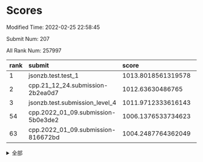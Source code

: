 # Scores

Modified Time: 2022-02-25 22:58:45

Submit Num: 207

All Rank Num: 257997

| rank |               submit               |       score        |       sigma        | pk_num |
| :--- | :--------------------------------- | :----------------- | :----------------- | :----- |
| 1    | jsonzb.test.test_1                 | 1013.8018561319578 | 0.8828032544491952 | 4987   |
| 2    | cpp.21_12_24.submission-2b2ea0d7   | 1012.63630486765   | 0.797322489926272  | 4982   |
| 3    | jsonzb.test.submission_level_4     | 1011.9712333616143 | 0.7934270152537232 | 4987   |
| 54   | cpp.2022_01_09.submission-5b0e3de2 | 1006.1376533734623 | 0.7178099618734775 | 4982   |
| 63   | cpp.2022_01_09.submission-816672bd | 1004.2487764362049 | 0.7076591919033816 | 4989   |


<details>
<summary>全部</summary>

| rank |                 submit                 |       score        |       sigma        | pk_num |
| :--- | :------------------------------------- | :----------------- | :----------------- | :----- |
| 1    | jsonzb.test.test_1                     | 1013.8018561319578 | 0.8828032544491952 | 4987   |
| 2    | cpp.21_12_24.submission-2b2ea0d7       | 1012.63630486765   | 0.797322489926272  | 4982   |
| 3    | jsonzb.test.submission_level_4         | 1011.9712333616143 | 0.7934270152537232 | 4987   |
| 4    | gobigger.level_3.submission_level_3_24 | 1011.8629354923418 | 0.7715771507225568 | 4986   |
| 5    | gobigger.level_3.submission_level_3_8  | 1011.4045823196623 | 0.7374707975560838 | 4990   |
| 6    | gobigger.level_3.submission_level_3_31 | 1011.3488199633123 | 0.7746778244931621 | 4984   |
| 7    | gobigger.level_3.submission_level_3_4  | 1011.2070984160445 | 0.7950900064599212 | 4980   |
| 8    | gobigger.level_3.submission_level_3_9  | 1011.0920694591117 | 0.7694643379190834 | 4989   |
| 9    | gobigger.level_3.submission_level_3_48 | 1011.0718693044485 | 0.7518727613110783 | 4985   |
| 10   | gobigger.level_3.submission_level_3_12 | 1011.0147173313305 | 0.7866102777211131 | 4989   |
| 11   | gobigger.level_3.submission_level_3_26 | 1010.9416241293304 | 0.7656214011033811 | 4986   |
| 12   | gobigger.level_3.submission_level_3_2  | 1010.7518976256426 | 0.7715453198617536 | 4986   |
| 13   | gobigger.level_3.submission_level_3_38 | 1010.6497726633593 | 0.7625997559626686 | 4987   |
| 14   | gobigger.level_3.submission_level_3_49 | 1010.6326375046655 | 0.7745985150666814 | 4983   |
| 15   | gobigger.level_3.submission_level_3_41 | 1010.5842549015808 | 0.7768244785435022 | 4986   |
| 16   | gobigger.level_3.submission_level_3_27 | 1010.5732255401799 | 0.7818785802121231 | 4983   |
| 17   | gobigger.level_3.submission_level_3_20 | 1010.5621588222978 | 0.7528422860217509 | 4982   |
| 18   | gobigger.level_3.submission_level_3_5  | 1010.5481905186674 | 0.758321347731514  | 4987   |
| 19   | gobigger.level_3.submission_level_3_39 | 1010.54444526972   | 0.7620030137932252 | 4986   |
| 20   | gobigger.level_3.submission_level_3_30 | 1010.5364540023492 | 0.7675530809953321 | 4987   |
| 21   | gobigger.level_3.submission_level_3_29 | 1010.390310719543  | 0.7736776684734943 | 4988   |
| 22   | gobigger.level_3.submission_level_3_25 | 1010.3731884126852 | 0.7737969709566136 | 4983   |
| 23   | gobigger.level_3.submission_level_3_18 | 1010.2115321808714 | 0.7565417896948919 | 4991   |
| 24   | gobigger.level_3.submission_level_3_44 | 1010.1908747669605 | 0.7685187580107864 | 4988   |
| 25   | gobigger.level_3.submission_level_3_47 | 1010.1803126125085 | 0.7639689635926895 | 4985   |
| 26   | gobigger.level_3.submission_level_3_14 | 1010.1348916176045 | 0.7603235090624678 | 4982   |
| 27   | gobigger.level_3.submission_level_3_0  | 1010.0452382526157 | 0.7595919919078582 | 4987   |
| 28   | gobigger.level_3.submission_level_3_43 | 1010.0071661719159 | 0.7608755684259262 | 4989   |
| 29   | gobigger.level_3.submission_level_3_37 | 1009.9953259466758 | 0.7562971326212753 | 4982   |
| 30   | gobigger.level_3.submission_level_3_45 | 1009.9328752033042 | 0.7676780508187824 | 4988   |
| 31   | gobigger.level_3.submission_level_3_32 | 1009.8617842683809 | 0.7257033697896136 | 4988   |
| 32   | gobigger.level_3.submission_level_3_21 | 1009.7370633239093 | 0.7512480614371109 | 4983   |
| 33   | gobigger.level_3.submission_level_3_33 | 1009.7046450754233 | 0.7512432696672627 | 4985   |
| 34   | gobigger.level_3.submission_level_3_40 | 1009.6337503646084 | 0.7567155460936658 | 4984   |
| 35   | gobigger.level_3.submission_level_3_35 | 1009.6262608007398 | 0.7778458545124542 | 4985   |
| 36   | gobigger.level_3.submission_level_3_3  | 1009.5982212273169 | 0.8038007700109083 | 4990   |
| 37   | gobigger.level_3.submission_level_3_19 | 1009.5853495179894 | 0.7453618843350788 | 4986   |
| 38   | gobigger.level_3.submission_level_3_16 | 1009.503360941561  | 0.7526916263203356 | 4987   |
| 39   | gobigger.level_3.submission_level_3_6  | 1009.4729327328944 | 0.763566261029026  | 4985   |
| 40   | gobigger.level_3.submission_level_3_1  | 1009.4625011816282 | 0.7417182300525003 | 4983   |
| 41   | gobigger.level_3.submission_level_3_13 | 1009.3852001976724 | 0.7378816800738143 | 4988   |
| 42   | gobigger.level_3.submission_level_3_46 | 1009.3383779187277 | 0.7496161735677739 | 4987   |
| 43   | gobigger.level_3.submission_level_3_28 | 1009.3364683292788 | 0.7405877088850417 | 4987   |
| 44   | gobigger.level_3.submission_level_3_10 | 1009.1724675353588 | 0.7476525155114927 | 4989   |
| 45   | gobigger.level_3.submission_level_3_11 | 1009.0585508389107 | 0.7408839943302983 | 4984   |
| 46   | gobigger.level_3.submission_level_3_17 | 1009.0373300987483 | 0.7568979657755325 | 4992   |
| 47   | gobigger.level_3.submission_level_3_7  | 1009.0265708430005 | 0.7607510288377947 | 4983   |
| 48   | gobigger.level_3.submission_level_3_23 | 1008.9686183111437 | 0.7415373932159    | 4985   |
| 49   | gobigger.level_3.submission_level_3_34 | 1008.9548339788261 | 0.7763903720181669 | 4981   |
| 50   | gobigger.level_3.submission_level_3_36 | 1008.8501524623587 | 0.7633013459866378 | 4987   |
| 51   | gobigger.level_3.submission_level_3_22 | 1008.8038078269659 | 0.751782284362886  | 4985   |
| 52   | gobigger.level_3.submission_level_3_15 | 1008.4446809120489 | 0.7311689322616911 | 4987   |
| 53   | gobigger.level_3.submission_level_3_42 | 1007.7367135557887 | 0.7371438162599817 | 4983   |
| 54   | cpp.2022_01_09.submission-5b0e3de2     | 1006.1376533734623 | 0.7178099618734775 | 4982   |
| 55   | gobigger.level_1.submission_level_1_31 | 1005.702921170166  | 0.7246661110624673 | 4984   |
| 56   | gobigger.level_1.submission_level_1_35 | 1005.5530323056431 | 0.7178270212156126 | 4986   |
| 57   | gobigger.level_1.submission_level_1_1  | 1005.4678645151529 | 0.7420537590465697 | 4986   |
| 58   | gobigger.level_1.submission_level_1_22 | 1004.6015287926251 | 0.7240671924939266 | 4982   |
| 59   | gobigger.level_1.submission_level_1_4  | 1004.4610568142713 | 0.7426308016131119 | 4989   |
| 60   | gobigger.level_1.submission_level_1_45 | 1004.44337300535   | 0.7080005268919541 | 4981   |
| 61   | gobigger.level_1.submission_level_1_38 | 1004.2951636509448 | 0.723181898413807  | 4984   |
| 62   | gobigger.level_1.submission_level_1_5  | 1004.2720895681194 | 0.7127712402483996 | 4992   |
| 63   | cpp.2022_01_09.submission-816672bd     | 1004.2487764362049 | 0.7076591919033816 | 4989   |
| 64   | gobigger.level_1.submission_level_1_17 | 1004.2060303645367 | 0.7210411212888663 | 4986   |
| 65   | gobigger.level_1.submission_level_1_24 | 1004.1305268171676 | 0.7034295292966245 | 4987   |
| 66   | gobigger.level_1.submission_level_1_13 | 1004.0894702933334 | 0.7211701059505723 | 4984   |
| 67   | gobigger.level_1.submission_level_1_26 | 1003.9551233641951 | 0.7125155298450379 | 4986   |
| 68   | gobigger.level_1.submission_level_1_18 | 1003.9247894545308 | 0.7178923897970853 | 4988   |
| 69   | gobigger.level_1.submission_level_1_37 | 1003.8938996908855 | 0.7282245372442251 | 4980   |
| 70   | gobigger.level_1.submission_level_1_27 | 1003.8351190327295 | 0.717306298050388  | 4988   |
| 71   | gobigger.level_1.submission_level_1_19 | 1003.8190227180243 | 0.7240511651304654 | 4987   |
| 72   | gobigger.level_1.submission_level_1_16 | 1003.7906587408582 | 0.7140978001980316 | 4982   |
| 73   | gobigger.level_1.submission_level_1_10 | 1003.6606576920157 | 0.7196802603907635 | 4984   |
| 74   | gobigger.level_1.submission_level_1_14 | 1003.6069490267942 | 0.7296742551516996 | 4987   |
| 75   | gobigger.level_1.submission_level_1_32 | 1003.5518868190117 | 0.7151715913309272 | 4980   |
| 76   | gobigger.level_1.submission_level_1_25 | 1003.5487534436802 | 0.711814623424458  | 4983   |
| 77   | gobigger.level_1.submission_level_1_36 | 1003.5137630045934 | 0.7266189706489298 | 4985   |
| 78   | gobigger.level_1.submission_level_1_21 | 1003.3941017757572 | 0.7099698128637278 | 4986   |
| 79   | gobigger.level_1.submission_level_1_49 | 1003.3756175904767 | 0.717557930872614  | 4986   |
| 80   | gobigger.level_1.submission_level_1_12 | 1003.2738902233147 | 0.7068366639418872 | 4986   |
| 81   | gobigger.level_1.submission_level_1_2  | 1003.2672283568472 | 0.7088021309799807 | 4984   |
| 82   | gobigger.level_1.submission_level_1_43 | 1003.2504767727492 | 0.718354985542561  | 4985   |
| 83   | gobigger.level_1.submission_level_1_3  | 1003.2379093476061 | 0.7247525275491299 | 4987   |
| 84   | gobigger.level_1.submission_level_1_11 | 1003.2224131900348 | 0.7237936756018994 | 4981   |
| 85   | gobigger.level_1.submission_level_1_23 | 1003.073014952124  | 0.7223018014080473 | 4984   |
| 86   | gobigger.level_1.submission_level_1_0  | 1003.045999427208  | 0.7108537143972203 | 4989   |
| 87   | gobigger.level_1.submission_level_1_41 | 1002.9184622435721 | 0.716349883873632  | 4987   |
| 88   | gobigger.level_1.submission_level_1_39 | 1002.8190733205803 | 0.725556318490106  | 4983   |
| 89   | gobigger.level_1.submission_level_1_33 | 1002.8081176006402 | 0.7245996933924829 | 4987   |
| 90   | gobigger.level_1.submission_level_1_15 | 1002.7460509461976 | 0.7116471246620742 | 4988   |
| 91   | gobigger.level_1.submission_level_1_29 | 1002.7294304415722 | 0.7212571989417108 | 4988   |
| 92   | gobigger.level_1.submission_level_1_40 | 1002.7272054425085 | 0.719895204728962  | 4986   |
| 93   | gobigger.level_1.submission_level_1_7  | 1002.7181607838809 | 0.7114384829556721 | 4982   |
| 94   | gobigger.level_1.submission_level_1_46 | 1002.6316460710846 | 0.7186951196972203 | 4986   |
| 95   | gobigger.level_1.submission_level_1_6  | 1002.6244400851741 | 0.7190654425294233 | 4984   |
| 96   | gobigger.level_1.submission_level_1_8  | 1002.6187694033564 | 0.7030799332627053 | 4983   |
| 97   | gobigger.level_1.submission_level_1_47 | 1002.562819244272  | 0.7127985575482527 | 4986   |
| 98   | gobigger.level_1.submission_level_1_20 | 1002.3948357161921 | 0.7209171282589557 | 4987   |
| 99   | gobigger.level_1.submission_level_1_28 | 1002.2321532677294 | 0.715615417498887  | 4986   |
| 100  | gobigger.level_1.submission_level_1_44 | 1002.1469395966521 | 0.7094163213881161 | 4978   |
| 101  | gobigger.level_1.submission_level_1_34 | 1002.1185782685419 | 0.710969074567713  | 4986   |
| 102  | gobigger.level_1.submission_level_1_30 | 1002.1141918154576 | 0.7062274409936968 | 4985   |
| 103  | gobigger.level_1.submission_level_1_42 | 1002.0169584176102 | 0.7123026747273572 | 4982   |
| 104  | gobigger.level_1.submission_level_1_9  | 1001.9988477551128 | 0.712068175876745  | 4985   |
| 105  | gobigger.level_1.submission_level_1_48 | 1001.8921500192213 | 0.7143868450588797 | 4982   |
| 106  | gobigger.random.submission_random_19   | 997.5866977216658  | 0.7050678874628762 | 4985   |
| 107  | gobigger.random.submission_random_8    | 997.3766710592104  | 0.7070559829107985 | 4981   |
| 108  | gobigger.random.submission_random_41   | 997.1973070002147  | 0.7159294341092027 | 4991   |
| 109  | gobigger.random.submission_random_18   | 996.9046123608523  | 0.6995850239224248 | 4991   |
| 110  | gobigger.random.submission_random_28   | 996.806872846566   | 0.7133060543863039 | 4980   |
| 111  | gobigger.random.submission_random_38   | 996.7111918154894  | 0.7115116919661639 | 4984   |
| 112  | gobigger.random.submission_random_45   | 996.6448029189498  | 0.6989512938601444 | 4990   |
| 113  | gobigger.random.submission_random_32   | 996.5701907245349  | 0.7038847750839348 | 4988   |
| 114  | gobigger.random.submission_random_43   | 996.4896729869146  | 0.7164765521503639 | 4980   |
| 115  | gobigger.random.submission_random_6    | 996.436635342579   | 0.717357086805736  | 4982   |
| 116  | gobigger.random.submission_random_15   | 996.3544753064684  | 0.7129332995924067 | 4987   |
| 117  | gobigger.random.submission_random_49   | 996.1965760935519  | 0.7113653646477172 | 4985   |
| 118  | gobigger.random.submission_random_48   | 996.1843969460286  | 0.7136650056933026 | 4988   |
| 119  | gobigger.random.submission_random_44   | 996.1796256202919  | 0.700257435053301  | 4986   |
| 120  | gobigger.random.submission_random_42   | 996.1345316076967  | 0.6972953759733023 | 4987   |
| 121  | gobigger.random.submission_random_10   | 996.1188900033839  | 0.701072383597264  | 4989   |
| 122  | gobigger.random.submission_random_27   | 996.0933826230882  | 0.7073236912710478 | 4984   |
| 123  | gobigger.random.submission_random_2    | 996.0229912972088  | 0.7157506386811728 | 4982   |
| 124  | gobigger.random.submission_random_14   | 996.020495970962   | 0.7138303990454706 | 4986   |
| 125  | gobigger.random.submission_random_9    | 995.9557521542956  | 0.7171063944038777 | 4985   |
| 126  | gobigger.random.submission_random_11   | 995.9516403596277  | 0.6984534558146863 | 4987   |
| 127  | gobigger.random.submission_random_12   | 995.9318158243975  | 0.6988448837673437 | 4986   |
| 128  | gobigger.random.submission_random_36   | 995.9223454914661  | 0.713342818718871  | 4985   |
| 129  | gobigger.random.submission_random_39   | 995.893406159223   | 0.722120160038119  | 4990   |
| 130  | gobigger.random.submission_random_35   | 995.8846010513431  | 0.7193317363289088 | 4986   |
| 131  | gobigger.random.submission_random_31   | 995.8835084654169  | 0.7195924001057645 | 4984   |
| 132  | gobigger.random.submission_random_3    | 995.8773791071618  | 0.7164907573484512 | 4984   |
| 133  | gobigger.random.submission_random_29   | 995.8735410116129  | 0.7108562905091845 | 4984   |
| 134  | gobigger.random.submission_random_46   | 995.8540903792376  | 0.7046694988276109 | 4981   |
| 135  | gobigger.random.submission_random_0    | 995.8094612872688  | 0.7114077861142178 | 4983   |
| 136  | gobigger.random.submission_random_33   | 995.7870335307572  | 0.7196464656801101 | 4984   |
| 137  | gobigger.random.submission_random_20   | 995.7462279484497  | 0.7126682409405372 | 4986   |
| 138  | gobigger.random.submission_random_5    | 995.6343362886183  | 0.7146759775168714 | 4984   |
| 139  | gobigger.random.submission_random_21   | 995.631386703451   | 0.7097337789934214 | 4987   |
| 140  | gobigger.random.submission_random_23   | 995.617732916029   | 0.7047636170160245 | 4984   |
| 141  | gobigger.random.submission_random_47   | 995.5763131048348  | 0.7161181539740007 | 4989   |
| 142  | gobigger.random.submission_random_37   | 995.5754381612361  | 0.7086974913672368 | 4982   |
| 143  | gobigger.random.submission_random_30   | 995.4366776550918  | 0.7007756847741397 | 4985   |
| 144  | gobigger.random.submission_random_17   | 995.3892011333753  | 0.7198513131027919 | 4986   |
| 145  | gobigger.random.submission_random_22   | 995.3874316154928  | 0.7174080708642933 | 4982   |
| 146  | gobigger.random.submission_random_4    | 995.3165919821896  | 0.7262250892480958 | 4985   |
| 147  | gobigger.random.submission_random_34   | 995.2596802582549  | 0.7119587509653914 | 4984   |
| 148  | gobigger.random.submission_random_25   | 995.0524215014867  | 0.7167534261187914 | 4991   |
| 149  | gobigger.random.submission_random_26   | 995.0515747781745  | 0.7096981172463431 | 4987   |
| 150  | gobigger.random.submission_random_16   | 995.0493096912792  | 0.7181165851878305 | 4987   |
| 151  | gobigger.level_2.submission_level_2_23 | 994.9598211196292  | 0.7199370293788975 | 4986   |
| 152  | gobigger.random.submission_random_7    | 994.8865490240552  | 0.7199956280096189 | 4985   |
| 153  | gobigger.random.submission_random_24   | 994.8755109082288  | 0.7215113671090332 | 4990   |
| 154  | gobigger.random.submission_random_13   | 994.8443329457588  | 0.709953446312573  | 4984   |
| 155  | gobigger.random.submission_random_40   | 994.8009973594951  | 0.7188579927472547 | 4991   |
| 156  | gobigger.random.submission_random_1    | 994.216635410091   | 0.7233081311935382 | 4988   |
| 157  | gobigger.level_2.submission_level_2_4  | 994.0586426505839  | 0.7358089976250122 | 4981   |
| 158  | gobigger.level_2.submission_level_2_29 | 993.9289616408057  | 0.7232541924615028 | 4984   |
| 159  | gobigger.level_2.submission_level_2_44 | 993.8787023116791  | 0.7224629290184068 | 4988   |
| 160  | gobigger.level_2.submission_level_2_12 | 993.839001366866   | 0.7477516713568131 | 4981   |
| 161  | gobigger.level_2.submission_level_2_28 | 993.7741291349461  | 0.7292311731236875 | 4987   |
| 162  | gobigger.level_2.submission_level_2_37 | 993.5368488857273  | 0.7390197872498717 | 4985   |
| 163  | gobigger.level_2.submission_level_2_22 | 993.4630227491028  | 0.7455959139392595 | 4984   |
| 164  | gobigger.level_2.submission_level_2_7  | 993.2371409363386  | 0.7313446408278833 | 4990   |
| 165  | gobigger.level_2.submission_level_2_21 | 993.2234450533242  | 0.7400271589865689 | 4985   |
| 166  | gobigger.level_2.submission_level_2_36 | 993.1506228437303  | 0.7363861825157928 | 4985   |
| 167  | gobigger.level_2.submission_level_2_32 | 992.8465151623645  | 0.7279204929828472 | 4988   |
| 168  | gobigger.level_2.submission_level_2_41 | 992.8318092084667  | 0.7503472237239014 | 4986   |
| 169  | gobigger.level_2.submission_level_2_39 | 992.8179241321886  | 0.7374555203269795 | 4981   |
| 170  | gobigger.level_2.submission_level_2_5  | 992.629409843282   | 0.7447813257973838 | 4987   |
| 171  | gobigger.level_2.submission_level_2_2  | 992.5134798630995  | 0.7590098657007166 | 4988   |
| 172  | gobigger.level_2.submission_level_2_14 | 992.4967170924676  | 0.7481933501975543 | 4983   |
| 173  | gobigger.level_2.submission_level_2_49 | 992.4776583272217  | 0.7330297649521321 | 4980   |
| 174  | gobigger.level_2.submission_level_2_30 | 992.3942858228863  | 0.7486039539398399 | 4986   |
| 175  | gobigger.level_2.submission_level_2_8  | 992.3034748083279  | 0.7329992072247108 | 4991   |
| 176  | gobigger.level_2.submission_level_2_10 | 992.208819297072   | 0.7476055474206575 | 4986   |
| 177  | gobigger.level_2.submission_level_2_11 | 992.1354079269469  | 0.7510279613096015 | 4991   |
| 178  | gobigger.level_2.submission_level_2_40 | 992.1264061758809  | 0.7541038856113752 | 4985   |
| 179  | gobigger.level_2.submission_level_2_1  | 992.0613064021088  | 0.75426335159818   | 4989   |
| 180  | gobigger.level_2.submission_level_2_20 | 991.986282569915   | 0.7398222127924382 | 4986   |
| 181  | gobigger.level_2.submission_level_2_6  | 991.9516220369296  | 0.7485293160830917 | 4986   |
| 182  | gobigger.level_2.submission_level_2_27 | 991.9494275381466  | 0.7620630709076854 | 4984   |
| 183  | gobigger.level_2.submission_level_2_25 | 991.9421496942012  | 0.7709826057659039 | 4985   |
| 184  | gobigger.level_2.submission_level_2_9  | 991.6662057051435  | 0.7687594082687187 | 4985   |
| 185  | gobigger.level_2.submission_level_2_26 | 991.6422521850667  | 0.7482152417346627 | 4986   |
| 186  | gobigger.level_2.submission_level_2_34 | 991.635848297099   | 0.753955559760676  | 4987   |
| 187  | gobigger.level_2.submission_level_2_0  | 991.6124106144945  | 0.7678960871560152 | 4982   |
| 188  | gobigger.level_2.submission_level_2_42 | 991.5763701260664  | 0.7601304353766418 | 4987   |
| 189  | gobigger.level_2.submission_level_2_18 | 991.5291168857605  | 0.7738086653259486 | 4980   |
| 190  | gobigger.level_2.submission_level_2_45 | 991.4997984621641  | 0.7448403464967793 | 4985   |
| 191  | gobigger.level_2.submission_level_2_16 | 991.436017126654   | 0.7384909242524625 | 4979   |
| 192  | gobigger.level_2.submission_level_2_38 | 991.4172666571748  | 0.7436788782265885 | 4987   |
| 193  | gobigger.level_2.submission_level_2_46 | 991.2933077614148  | 0.7594590462753575 | 4985   |
| 194  | gobigger.level_2.submission_level_2_24 | 991.0959511491966  | 0.7454331397942814 | 4984   |
| 195  | gobigger.level_2.submission_level_2_43 | 991.0736152667015  | 0.7547892995452853 | 4983   |
| 196  | gobigger.level_2.submission_level_2_48 | 990.8160651137607  | 0.7565212723066191 | 4985   |
| 197  | gobigger.level_2.submission_level_2_13 | 990.7493978217741  | 0.7600074026463942 | 4986   |
| 198  | gobigger.level_2.submission_level_2_19 | 990.6850937671112  | 0.7742451789560525 | 4987   |
| 199  | gobigger.level_2.submission_level_2_17 | 990.6496101246345  | 0.7790691365916137 | 4982   |
| 200  | gobigger.level_2.submission_level_2_33 | 990.5785287588582  | 0.7495164678750897 | 4989   |
| 201  | gobigger.level_2.submission_level_2_31 | 990.4706651563     | 0.7590284011656281 | 4988   |
| 202  | gobigger.level_2.submission_level_2_35 | 990.4647286208426  | 0.7703175206677838 | 4987   |
| 203  | gobigger.level_2.submission_level_2_47 | 990.3146470809953  | 0.7713483987032745 | 4985   |
| 204  | gobigger.level_2.submission_level_2_15 | 990.2872060904596  | 0.7652065803703602 | 4988   |
| 205  | gobigger.level_2.submission_level_2_3  | 989.6946884937173  | 0.7886125454997238 | 4983   |
| 206  | gobigger.none.submission_none_0        | 977.4465663881699  | 1.370349617905211  | 4986   |
| 207  | gobigger.none.submission_none_1        | 976.7575454477857  | 1.3826835575601713 | 4985   |

</details>